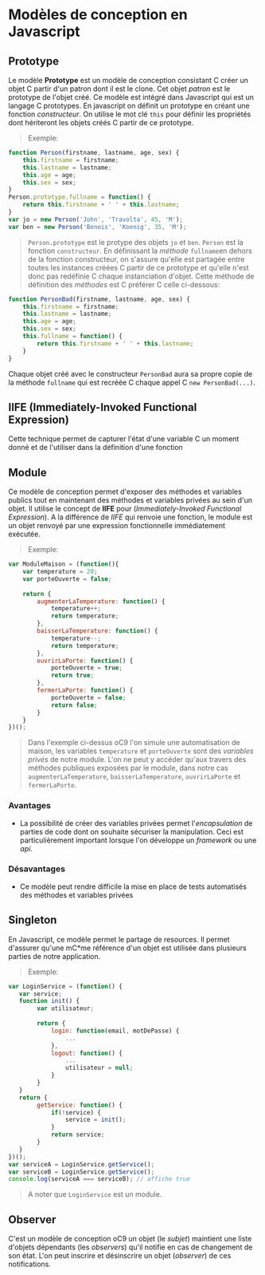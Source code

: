 # Modèles de conception en Javascript

## Prototype
Le modèle **Prototype** est un modèle de conception consistant C  créer un objet C  partir d'un patron dont il est le clone. Cet objet *patron* est le prototype de l'objet créé. 
Ce modèle est intégré dans Javascript qui est un langage C  prototypes.
En javascript on définit un prototype en créant une fonction *constructeur*. On utilise le mot clé ```this``` pour définir les propriétés dont hériteront les objets créés C  partir de ce prototype.

>Exemple: 
```js
function Person(firstname, lastname, age, sex) {
    this.firstname = firstname;
    this.lastname = lastname;
    this.age = age;
    this.sex = sex;
}
Person.prototype.fullname = function() {
    return this.firstname + ' ' + this.lastname;
}
var jo = new Person('John', 'Travolta', 45, 'M');
var ben = new Person('Benois', 'Koenig', 35, 'M');
```
>```Person.prototype``` est le protype des objets ```jo``` et ```ben```. ```Person``` est la fonction ```constructeur```.
>En définissant la *méthode*  ```fullname```en dehors de la fonction constructeur, on s'assure qu'elle est partagée entre toutes les instances créées C  partir de ce prototype et qu'elle n'est donc pas redéfinie C  chaque instanciation d'objet.
Cette méthode de définition des *méthodes* est C  préférer C  celle ci-dessous:
```js
function PersonBad(firstname, lastname, age, sex) {
    this.firstname = firstname;
    this.lastname = lastname;
    this.age = age;
    this.sex = sex;
    this.fullname = function() {
        return this.firstname + ' ' + this.lastname;
    }
}
```
Chaque objet créé avec le constructeur ```PersonBad``` aura sa propre copie de la méthode ```fullname``` qui est recréée C  chaque appel C  ```new PersonBad(...)```.
## IIFE (Immediately-Invoked Functional Expression)
Cette technique permet de capturer l'état d'une variable C  un moment donné et de l'utiliser dans la définition d'une fonction 
## Module
Ce modèle de conception permet d'exposer des méthodes et variables publics tout en maintenant des méthodes et variables privées au sein d'un objet. Il utilise le concept de **IIFE** pour (*Immediately-Invoked Functional Expression*). A la différence de *IIFE* qui renvoie une fonction, le module est un objet renvoyé par une expression fonctionnelle immédiatement exécutée. 
> Exemple:
```js
var ModuleMaison = (function(){
    var temperature = 20;
    var porteOuverte = false;
    
    return {
        augmenterLaTemperature: function() {
            temperature++;
            return temperature;
        },
        baisserLaTemperature: function() {
            temperature--;
            return temperature;
        },
        ouvrirLaPorte: function() {
            porteOuverte = true;
            return true;
        },
        fermerLaPorte: function() {
            porteOuverte = false;
            return false;
        }
    }
})();
```
>Dans l'exemple ci-dessus oC9 l'on simule une automatisation de maison, les variables ```temperature``` et ```porteOuverte``` sont des *variables privés* de notre module. L'on ne peut y accéder qu'aux travers des méthodes publiques exposées par le module, dans notre cas ```augmenterLaTemperature```, ```baisserLaTemperature```, ```ouvrirLaPorte``` et ```fermerLaPorte```.

### Avantages
* La possibilité de créer des variables privées permet l'*encapsulation* de parties de code dont on souhaite sécuriser la manipulation. Ceci est particulièrement important lorsque l'on développe un *framework* ou une *api*.

### Désavantages
* Ce modèle peut rendre difficile la mise en place de tests automatisés des méthodes et variables privées

## Singleton
En Javascript, ce modèle permet le partage de resources. Il permet d'assurer qu'une mC*me référence d'un objet est utilisée dans plusieurs parties de notre application. 
>Exemple:
```js
var LoginService = (function() {
   var service;
   function init() {
        var utilisateur;
        
        return {
            login: function(email, motDePasse) {
                ...
            },
            logout: function() {
                ...
                utilisateur = null;
            }
        }
   }
   return {
        getService: function() {
            if(!service) {
                service = init();
            }
            return service;
        }
   }
})();
var serviceA = LoginService.getService();
var serviceB = LoginService.getService();
console.log(serviceA === serviceB); // affiche true
```
> A noter que ```LoginService``` est un module.

## Observer

C'est un modèle de conception oC9 un objet (le *subjet*) maintient une liste d'objets dépendants (les *observers*) qu'il notifie en cas de changement de son état.
L'on peut inscrire et désinscrire un objet (*observer*) de ces notifications.
